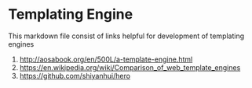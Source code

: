 # Templating Engine
This markdown file consist of links helpful for development of templating engines

1. http://aosabook.org/en/500L/a-template-engine.html
2. https://en.wikipedia.org/wiki/Comparison_of_web_template_engines
3. https://github.com/shiyanhui/hero
